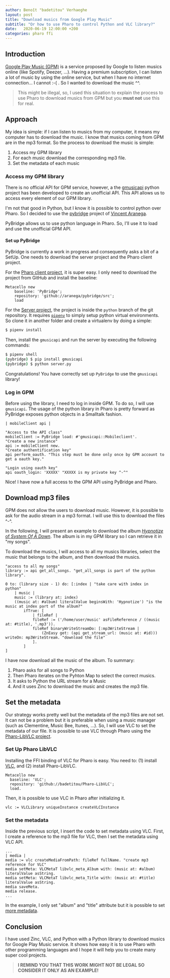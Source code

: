 ```yaml
---
author: Benoît "badetitou" Verhaeghe
layout: post
title: "Download musics from Google Play Music"
subtitle: "Or how to use Pharo to control Python and VLC library?"
date:   2020-06-19 12:00:00 +200
categories: pharo ffi
---
```


## Introduction

[Google Play Music (GPM)](https://play.google.com/music/) is a service proposed by Google to listen musics online (like Spotify, Deezer, ...).
Having a premium subscription, I can listen a lot of music by using the online service, but when I have no internet connection... I cannot :-( .
So I wanted to download the music ^^.

> This might be illegal, so, I used this situation to explain the process to use Pharo to download musics from GPM
> but you **must not** use this for real.

## Approach

My idea is simple: if I can listen to musics from my computer, it means my computer has to download the music.
I know that musics coming from GPM are in the mp3 format.
So the process to download the music is simple:

1. Access my GPM library
2. For each music download the corresponding mp3 file.
3. Set the metadata of each music

### Access my GPM library

There is no official API for GPM service, however, a the [gmusicapi](https://unofficial-google-music-api.readthedocs.io/en/latest/) python project has been developed to create an unofficial API.
This API allows us to access every element of our GPM library.

I'm not that good in Python, but I know it is possible to control python over Pharo.
So I decided to use the [pybridge](https://github.com/aranega/pybridge) project of [Vincent Aranega](https://github.com/aranega).

PyBridge allows us to use python language in Pharo.
So, I'll use it to load and use the unofficial GPM API.

#### Set up PyBridge

PyBridge is currently a work in progress and consequently asks a bit of a SetUp.
One needs to download the server project and the Pharo client project.

For the [Pharo client project](https://github.com/aranega/pybridge), it is super easy.
I only need to download the project from GitHub and install the baseline:

```st
Metacello new
    baseline: 'PyBridge';
    repository: 'github://aranega/pybridge/src';
    load
```

For the [Server project](https://github.com/aranega/pybridge), the project is inside the `python` branch of the git repository.
It requires [`pipenv`](https://pypi.org/project/pipenv/) to simply setup python virtual environments.
So clone it in another folder and create a virtualenv by doing a simple:

```sh
$ pipenv install
```

Then, install the `gmusicapi` and run the server by executing the following commands:

```sh
$ pipenv shell
(pybridge) $ pip install gmusicapi
(pybridge) $ python server.py
```

Congratulations! You have correctly set up `PyBridge` to use the `gmusicapi` library!

### Log in GPM

Before using the library, I need to log in inside GPM.
To do so, I will use `gmusicapi`.
The usage of the python library in Pharo is pretty forward as PyBridge exposes python objects in a Smalltalk fashion.

```st
| mobileClient api |

"Access to the API class"
mobileClient := PyBridge load: #'gmusicapi::Mobileclient'.
"Create a new instance"
api := mobileClient new.
"Create authentification key"
api perform_oauth. "This step must be done only once by GPM account to get a oauth key."

"Login using oauth key"
api oauth_login: 'XXXXX' "XXXXX is my private key ^-^"
```

Nice! I have now a full access to the GPM API using PyBridge and Pharo.

## Download mp3 files

GPM does not allow the users to download music.
However, it is possible to ask for the audio stream in a mp3 format.
I will use this to download the files ^-^.

In the following, I will present an example to download the album [*Hypnotize* of *System Of A Down*](https://en.wikipedia.org/wiki/Hypnotize_(album)).
The album is in my GPM library so I can retrieve it in "my songs".

To download the musics, I will access to all my musics libraries, select the music that belongs to the album, and then download the musics.

```st
"access to all my songs"
library := api get_all_songs. "get_all_songs is part of the python library".

0 to: (library size - 1) do: [:index | "take care with index in python"
    | music |
    music := (library at: index)
    ((music at: #album) literalValue beginsWith: 'Hypnotize') "is the music at index part of the album?"
        ifTrue: [
            | fileRef |
            fileRef := ('/home/user/music' asFileReference / ((music at: #title), '.mp3')).
            fileRef binaryWriteStreamDo: [:mp3WriteStream |
                (ZnEasy get: (api get_stream_url: (music at: #id))) writeOn: mp3WriteStream. "download the file"
            ].
        ]
]

```

I have now download all the music of the album.
To summary:

1. Pharo asks for all songs to Python
2. Then Pharo iterates on the Pyhton Map to select the correct musics.
3. It asks to Python the URL stream for a Music
4. And it uses Zinc to download the music and creates the mp3 file.

## Set the metadata

Our strategy works pretty well but the metadata of the mp3 files are not set.
It can not be a problem but it is preferable when using a music manager (such as Clementine, Music Bee, Itunes, ...).
So, I will use VLC to set the metadata of our file.
It is possible to use VLC through Pharo using the [Pharo-LibVLC project](https://github.com/badetitou/Pharo-LibVLC).

### Set Up Pharo LibVLC

Installing the FFI binding of VLC for Pharo is easy.
You need to: (1) install [VLC](https://www.videolan.org/), and (2) install Pharo-LibVLC.

```st
Metacello new
  baseline: 'VLC';
  repository: 'github://badetitou/Pharo-LibVLC';
  load.
```

Then, it is possible to use VLC in Pharo after initializing it.

```st
vlc := VLCLibrary uniqueInstance createVLCInstance
```

### Set the metadata

Inside the previous script, I insert the code to set metadata using VLC.
First, I create a reference to the mp3 file for VLC, then I set the metadata using VLC API.

```st
...
| media |
media := vlc createMediaFromPath: fileRef fullName. "create mp3 reference for VLC"
media setMeta: VLCMetaT libvlc_meta_Album with: (music at: #album) literalValue asString.
media setMeta: VLCMetaT libvlc_meta_Title with: (music at: #title) literalValue asString.
media saveMeta.
media release.
...
```

In the example, I only set "album" and "title" attribute but it is possible to set [more metadata](https://unofficial-google-music-api.readthedocs.io/en/latest/reference/mobileclient.html#songs).

## Conclusion

I have used Zinc, VLC, and Python with a Python library to download musics for Google Play Music service.
It shows how easy it is to use Pharo with other programming languages
    and I hope it will help you to create many super cool projects.

> **I REMIND YOU THAT THIS WORK MIGHT NOT BE LEGAL SO CONSIDER IT ONLY AS AN EXAMPLE!**
